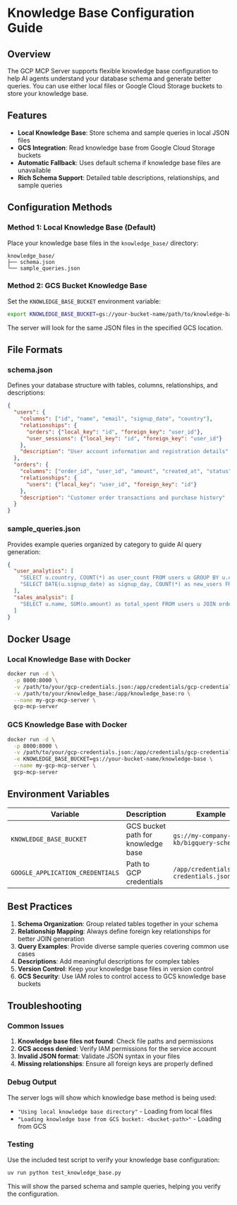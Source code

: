 # Knowledge Base Configuration Guide

## Overview

The GCP MCP Server supports flexible knowledge base configuration to help AI agents understand your database schema and generate better queries. You can use either local files or Google Cloud Storage buckets to store your knowledge base.

## Features

- **Local Knowledge Base**: Store schema and sample queries in local JSON files
- **GCS Integration**: Read knowledge base from Google Cloud Storage buckets
- **Automatic Fallback**: Uses default schema if knowledge base files are unavailable
- **Rich Schema Support**: Detailed table descriptions, relationships, and sample queries

## Configuration Methods

### Method 1: Local Knowledge Base (Default)

Place your knowledge base files in the `knowledge_base/` directory:

```
knowledge_base/
├── schema.json
└── sample_queries.json
```

### Method 2: GCS Bucket Knowledge Base

Set the `KNOWLEDGE_BASE_BUCKET` environment variable:

```bash
export KNOWLEDGE_BASE_BUCKET=gs://your-bucket-name/path/to/knowledge-base
```

The server will look for the same JSON files in the specified GCS location.

## File Formats

### schema.json

Defines your database structure with tables, columns, relationships, and descriptions:

```json
{
  "users": {
    "columns": ["id", "name", "email", "signup_date", "country"],
    "relationships": {
      "orders": {"local_key": "id", "foreign_key": "user_id"},
      "user_sessions": {"local_key": "id", "foreign_key": "user_id"}
    },
    "description": "User account information and registration details"
  },
  "orders": {
    "columns": ["order_id", "user_id", "amount", "created_at", "status"],
    "relationships": {
      "users": {"local_key": "user_id", "foreign_key": "id"}
    },
    "description": "Customer order transactions and purchase history"
  }
}
```

### sample_queries.json

Provides example queries organized by category to guide AI query generation:

```json
{
  "user_analytics": [
    "SELECT u.country, COUNT(*) as user_count FROM users u GROUP BY u.country ORDER BY user_count DESC",
    "SELECT DATE(u.signup_date) as signup_day, COUNT(*) as new_users FROM users u GROUP BY DATE(u.signup_date) ORDER BY signup_day DESC LIMIT 30"
  ],
  "sales_analysis": [
    "SELECT u.name, SUM(o.amount) as total_spent FROM users u JOIN orders o ON u.id = o.user_id GROUP BY u.id, u.name ORDER BY total_spent DESC LIMIT 10"
  ]
}
```

## Docker Usage

### Local Knowledge Base with Docker

```bash
docker run -d \
  -p 8000:8000 \
  -v /path/to/your/gcp-credentials.json:/app/credentials/gcp-credentials.json:ro \
  -v /path/to/your/knowledge_base:/app/knowledge_base:ro \
  --name my-gcp-mcp-server \
  gcp-mcp-server
```

### GCS Knowledge Base with Docker

```bash
docker run -d \
  -p 8000:8000 \
  -v /path/to/your/gcp-credentials.json:/app/credentials/gcp-credentials.json:ro \
  -e KNOWLEDGE_BASE_BUCKET=gs://your-bucket-name/knowledge-base \
  --name my-gcp-mcp-server \
  gcp-mcp-server
```

## Environment Variables

| Variable | Description | Example |
|----------|-------------|---------|
| `KNOWLEDGE_BASE_BUCKET` | GCS bucket path for knowledge base | `gs://my-company-kb/bigquery-schemas` |
| `GOOGLE_APPLICATION_CREDENTIALS` | Path to GCP credentials | `/app/credentials/gcp-credentials.json` |

## Best Practices

1. **Schema Organization**: Group related tables together in your schema
2. **Relationship Mapping**: Always define foreign key relationships for better JOIN generation
3. **Query Examples**: Provide diverse sample queries covering common use cases
4. **Descriptions**: Add meaningful descriptions for complex tables
5. **Version Control**: Keep your knowledge base files in version control
6. **GCS Security**: Use IAM roles to control access to GCS knowledge base buckets

## Troubleshooting

### Common Issues

1. **Knowledge base files not found**: Check file paths and permissions
2. **GCS access denied**: Verify IAM permissions for the service account
3. **Invalid JSON format**: Validate JSON syntax in your files
4. **Missing relationships**: Ensure all foreign keys are properly defined

### Debug Output

The server logs will show which knowledge base method is being used:
- `"Using local knowledge base directory"` - Loading from local files
- `"Loading knowledge base from GCS bucket: <bucket-path>"` - Loading from GCS

### Testing

Use the included test script to verify your knowledge base configuration:

```bash
uv run python test_knowledge_base.py
```

This will show the parsed schema and sample queries, helping you verify the configuration.
